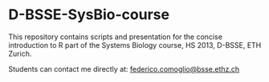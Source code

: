 D-BSSE-SysBio-course
====================

This repository contains scripts and presentation for the concise introduction to R part of the Systems Biology course, HS 2013, D-BSSE, ETH Zurich.

Students can contact me directly at:
federico.comoglio@bsse.ethz.ch